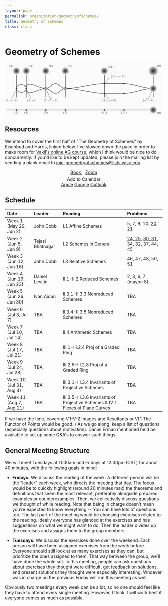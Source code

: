 ```yaml
---
layout: page
permalink: organization/geometryofschemes/
title: Geometry of Schemes
class: class
---
```


# Geometry of Schemes 
![GOS](/images/projects/geometryofschemes.jpg "An illustration from The Geometry of Schemes, page 86.")


## Resources
We intend to cover the first half of "The Geometry of Schemes" by Eisenbud and Harris, linked below. I've slowed down the pace in order to make room for [Vakil's online AG course](https://math216.wordpress.com/2020/05/10/algebraic-geometry-in-the-time-of-covid-launch/), which I think would be nice to do concurrently. If you'd like to be kept updated, please join the mailing list by sending a blank email to [join-geometryofschemes@lists.wisc.edu](mailto:join-geometryofschemes@lists.wisc.edu).
<div class="button-container" style="text-align: center">
    <a href="https://www.maths.ed.ac.uk/~v1ranick/papers/eisenbudharris.pdf" class="button" style="margin:5px">
    <i class="fas fa-book"></i>
    Book
    </a>
    <a href="https://zoom.us/j/94890235606?pwd=Z1RvTko0b0Nmb3daZnRsc3RFNVlSdz09" class="button" style="margin:5px">
    <i class="fas fa-video"></i>
    Zoom
    </a>
    <div class="dropdown" style="margin:5px">
        <a onclick="buttonPress()" id="myDropdownBtn" class="dropdown-button"><i class="far fa-calendar"></i> Add to Calendar</a>
        <div id="myDropdown" class="dropdown-content">
            <a href="/assets/GeometryofSchemes.ics"><i class="fab fa-apple"></i> Apple</a>
            <a href="https://calendar.google.com/event?action=TEMPLATE&tmeid=NGFvM2tyNG1ncmo2NGJucW05bjc2aXUxa2JfMjAyMDA1MjlUMTYwMDAwWiBqY29iYjJAd2lzYy5lZHU&tmsrc=jcobb2%40wisc.edu&scp=ALL"><i class="fab fa-google"></i> Google</a>
            <a href="/assets/GeometryofSchemesoutlook.ics"><i class="fas fa-envelope-square"></i> Outlook</a>
        </div>
    </div>
</div>


## Schedule 


| Date                    | Leader      | Reading | Problems  |
| :---------              | :---------  | :-----  | :---      |
| Week 1 (May 29, Jun 2)  | John Cobb   | I.1 Affine Schemes   | 5, 7, 9, 10, [20, 21](assets/Schemes_Week1.pdf)  |
| Week 2 (Jun 5, Jun 9)   | Tejasi Bhatnagar | I.2 Schemes in General            | [24, 25,](assets/tejasi_24.pdf) [30, 31, 34,](assets/Eisenbud_Harris_Wk2.pdf) [32, 37,](assets/Schemes_Week2.pdf) 44, 45 |
| Week 3 (Jun 12, Jun 16) | John Cobb         | I.3 Relative Schemes | 46, 47, 48, 50, 51  |
| Week 4 (Jun 19, Jun 23) | Daniel Levitin         | II.1-II.2 Reduced Schemes                        | 2, 3, 6, 7, (maybe 8)  |
| Week 5 (Jun 26, Jun 30) | Ivan Aidun        | II.3.1-II.3.3 Nonreduced Schemes                  | TBA |
| Week 6 (Jul 3, Jul 7)   | TBA         | II.3.4-II.3.5 Nonreduced Schemes   |  TBA |
| Week 7 (Jul 10, Jul 14)         | TBA         | II.4 Arithmetic Schemes                      | TBA
| Week 8 (Jul 17, Jul 21) | TBA         | III.1-III.2.4 Proj of a Graded Ring  | TBA
| Week 9 (Jul 24, Jul 28) | TBA         | III.2.5-III.2.8 Proj of a Graded Ring  | TBA
| Week 10 (Jul 31, Aug 4) | TBA         | III.3.1-III.3.4 Invariants of Projective Schemes | TBA
| Week 11 (Aug 7, Aug 11) | TBA         | III.3.5-III.3.6 Invariants of Projective Schemes & IV.1 Flexes of Plane Curves | TBA |

If we have the time, covering V.1-V-2 Images and Resultants or VI.1 The Functor of Points would be good. \\
As we go along, keep a list of questions (especially questions about motivation). Daniel Erman mentioned he'd be available to set up some Q&A's to answer such things.
## General Meeting Structure
We will meet Tuesdays at 11:00am and Fridays at 12:00pm (CST) for about 40 minutes, with the following goals in mind:

* **Fridays:** We discuss the reading of the week. A different person will be the "leader" each week, who directs the meeting that day. The focus would be to quickly highlight (around 20 minutes max) the theorems and definitions that seem the most relevant, preferably alongside prepared examples or counterexamples. Then, we collectively discuss questions we thought of while reading. Note that being in charge doesn’t mean you’re expected to know everything -- You can have lots of questions too. The last part of the meeting would be choosing exercises related to the reading. Ideally everyone has glanced at the exercises and has suggestions on what we might want to do. Then the leader divides up the exercises and assigns them to the group members.

* **Tuesdays:** We discuss the exercises done over the weekend. Each person will have been assigned exercises from the week before. Everyone should still look at as many exercises as they can, but prioritize the ones assigned to them. That way between the group, we’ll have done the whole set. In this meeting, people can ask questions about exercises they thought were difficult, get feedback on solutions, and present solutions they thought were especially interesting. Whoever was in charge on the previous Friday will run this meeting as well.

Obviously two meetings every week can be a lot, so no one should feel like they have to attend every single meeting. However, I think it will work best if everyone comes as much as possible.